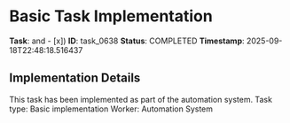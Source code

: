 # Basic Task Implementation

**Task**: and - [x])
**ID**: task_0638
**Status**: COMPLETED
**Timestamp**: 2025-09-18T22:48:18.516437

## Implementation Details

This task has been implemented as part of the automation system.
Task type: Basic implementation
Worker: Automation System

